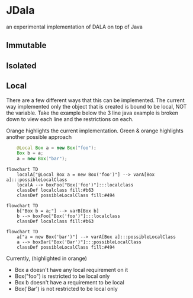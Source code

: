 # JDala
an experimental implementation of DALA on top of Java


## Immutable

## Isolated

## Local

There are a few different ways that this can be implemented. The current way implemented only the object that is created is bound to be local, NOT the variable. Take the example below the 3 line java example is broken down to view each line and the restrictions on each.

Orange highlights the current implementation. Green & orange highlights another possible approach 

```java
    @Local Box a = new Box("foo");
    Box b = a;
    a = new Box("bar");
```

```mermaid
flowchart TD
    localA["@Local Box a = new Box('foo')"] --> varA[Box a]:::possibleLocalClass
    localA --> boxFoo["Box('foo')"]:::localclass
    classDef localclass fill:#b63
    classDef possibleLocalClass fill:#494
```

```mermaid
flowchart TD
    b["Box b = a;"] --> varB[Box b]
    b --> boxFoo["Box('foo')"]:::localclass
    classDef localclass fill:#b63
```

```mermaid
flowchart TD
    a["a = new Box('bar')"] --> varA[Box a]:::possibleLocalClass
    a --> boxBar["Box('Bar')"]:::possibleLocalClass
    classDef possibleLocalClass fill:#494
```

Currently, (highlighted in orange)
- Box a doesn't have any local requirement on it
- Box("foo") is restricted to be local only
- Box b doesn't have a requirement to be local
- Box('Bar') is not restricted to be local only